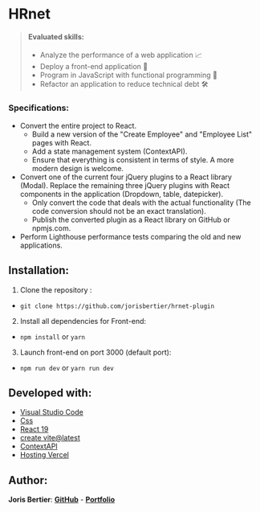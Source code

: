 # HRnet

>
> #### Evaluated skills:
>
> -   Analyze the performance of a web application 📈
> -   Deploy a front-end application 🚀
> -   Program in JavaScript with functional programming 🤖
> -   Refactor an application to reduce technical debt 🛠️


### Specifications:

-   Convert the entire project to React.
    -   Build a new version of the "Create Employee" and "Employee List" pages with React.
    -   Add a state management system (ContextAPI).
    -   Ensure that everything is consistent in terms of style. A more modern design is welcome.
-   Convert one of the current four jQuery plugins to a React library (Modal). Replace the remaining three jQuery plugins with React components in the application (Dropdown, table, datepicker).
    -   Only convert the code that deals with the actual functionality (The code conversion should not be an exact translation).
    -   Publish the converted plugin as a React library on GitHub or npmjs.com.
-   Perform Lighthouse performance tests comparing the old and new applications.

## Installation:

1. Clone the repository :

-   `git clone https://github.com/jorisbertier/hrnet-plugin`

2. Install all dependencies for Front-end:

-   `npm install` or `yarn`

3. Launch front-end on port 3000 (default port):

-   `npm run dev` or `yarn run dev`

## Developed with:

-   [Visual Studio Code](https://code.visualstudio.com/)
-   [Css]()
-   [React 19](https://reactjs.org/)
-   [create vite@latest]()
-   [ContextAPI]()
-   [Hosting Vercel](https://h-rnet-two.vercel.app/)

## Author:

**Joris Bertier**: [**GitHub**](https://github.com/jorisbertier) - [**Portfolio**](https://joris-bertier.vercel.app/)